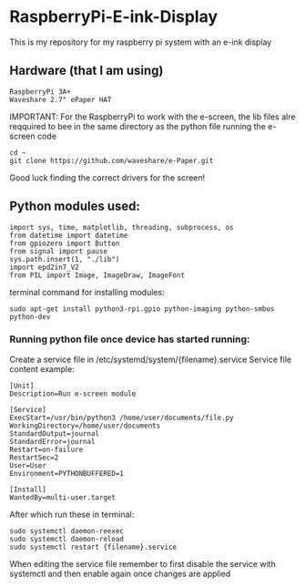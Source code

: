 # RaspberryPi-E-ink-Display
This is my repository for my raspberry pi system with an e-ink display

## Hardware (that I am using)
    RaspberryPi 3A+
    Waveshare 2.7" ePaper HAT

IMPORTANT: For the RaspberryPi to work with the e-screen, the lib files alre reqquired to bee in the same directory as the python file running the e-screen code
    
    cd ~
    git clone https://github.com/waveshare/e-Paper.git
Good luck finding the correct drivers for the screen!

## Python modules used:
    import sys, time, matplotlib, threading, subprocess, os
    from datetime import datetime
    from gpiozero import Button
    from signal import pause
    sys.path.insert(1, "./lib")
    import epd2in7_V2
    from PIL import Image, ImageDraw, ImageFont
    
terminal command for installing modules: 
    
    sudo apt-get install python3-rpi.gpio python-imaging python-smbus python-dev

### Running python file once device has started running:
Create a service file in /etc/systemd/system/{filename}.service
Service file content example:

    [Unit]
    Description=Run e-screen module

    [Service]
    ExecStart=/usr/bin/python3 /home/user/documents/file.py
    WorkingDirectory=/home/user/documents
    StandardOutput=journal
    StandardError=journal
    Restart=on-failure
    RestartSec=2
    User=User
    Environment=PYTHONBUFFERED=1

    [Install]
    WantedBy=multi-user.target

After which run these in terminal:
    
    sudo systemctl daemon-reexec
    sudo systemctl daemon-reload    
    sudo systemctl restart {filename}.service

When editing the service file remember to first disable the service with systemctl and then enable again once changes are applied